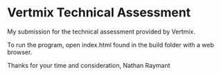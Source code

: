 # Vertmix Technical Assessment
My submission for the technical assessment provided by Vertmix.

To run the program, open index.html found in the build folder with a web browser.

Thanks for your time and consideration,
Nathan Raymant
